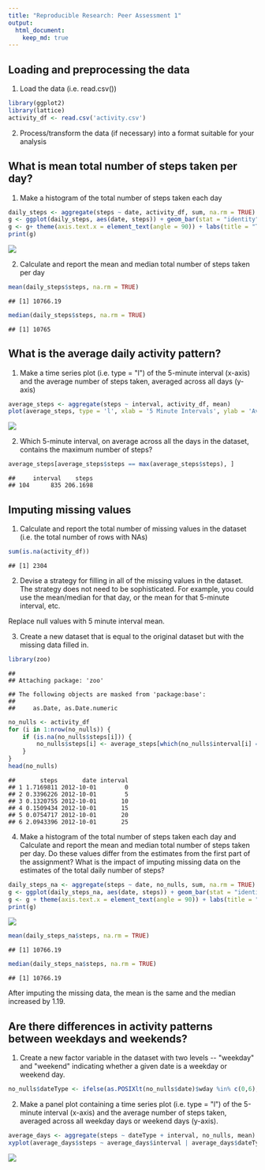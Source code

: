 ```yaml
---
title: "Reproducible Research: Peer Assessment 1"
output: 
  html_document:
    keep_md: true
---
```



## Loading and preprocessing the data
1. Load the data (i.e. read.csv())

```r
library(ggplot2)
library(lattice)
activity_df <- read.csv('activity.csv')
```

2. Process/transform the data (if necessary) into a format suitable for your analysis


## What is mean total number of steps taken per day?
1. Make a histogram of the total number of steps taken each day

```r
daily_steps <- aggregate(steps ~ date, activity_df, sum, na.rm = TRUE)
g <- ggplot(daily_steps, aes(date, steps)) + geom_bar(stat = "identity") 
g <- g+ theme(axis.text.x = element_text(angle = 90)) + labs(title = "Total number of steps per day")
print(g)
```

![](PA1_template_files/figure-html/unnamed-chunk-2-1.png)<!-- -->

2. Calculate and report the mean and median total number of steps taken per day

```r
mean(daily_steps$steps, na.rm = TRUE)
```

```
## [1] 10766.19
```

```r
median(daily_steps$steps, na.rm = TRUE)
```

```
## [1] 10765
```

## What is the average daily activity pattern?
1. Make a time series plot (i.e. type = "l") of the 5-minute interval (x-axis) and the average number of steps taken, averaged across all days (y-axis)


```r
average_steps <- aggregate(steps ~ interval, activity_df, mean)
plot(average_steps, type = 'l', xlab = '5 Minute Intervals', ylab = 'Average number of steps', main = 'Time Series Plot')
```

![](PA1_template_files/figure-html/unnamed-chunk-5-1.png)<!-- -->

2. Which 5-minute interval, on average across all the days in the dataset, contains the maximum number of steps?

```r
average_steps[average_steps$steps == max(average_steps$steps), ]
```

```
##     interval    steps
## 104      835 206.1698
```

## Imputing missing values
1. Calculate and report the total number of missing values in the dataset (i.e. the total number of rows with NAs)

```r
sum(is.na(activity_df))
```

```
## [1] 2304
```

2. Devise a strategy for filling in all of the missing values in the dataset. The strategy does not need to be sophisticated. For example, you could use the mean/median for that day, or the mean for that 5-minute interval, etc.

Replace null values with 5 minute interval mean. 

3. Create a new dataset that is equal to the original dataset but with the missing data filled in.

```r
library(zoo)
```

```
## 
## Attaching package: 'zoo'
```

```
## The following objects are masked from 'package:base':
## 
##     as.Date, as.Date.numeric
```

```r
no_nulls <- activity_df
for (i in 1:nrow(no_nulls)) {
    if (is.na(no_nulls$steps[i])) {
        no_nulls$steps[i] <- average_steps[which(no_nulls$interval[i] == average_steps$interval), ]$steps
    }
}
head(no_nulls)
```

```
##       steps       date interval
## 1 1.7169811 2012-10-01        0
## 2 0.3396226 2012-10-01        5
## 3 0.1320755 2012-10-01       10
## 4 0.1509434 2012-10-01       15
## 5 0.0754717 2012-10-01       20
## 6 2.0943396 2012-10-01       25
```

4. Make a histogram of the total number of steps taken each day and Calculate and report the mean and median total number of steps taken per day. Do these values differ from the estimates from the first part of the assignment? What is the impact of imputing missing data on the estimates of the total daily number of steps?

```r
daily_steps_na <- aggregate(steps ~ date, no_nulls, sum, na.rm = TRUE)
g <- ggplot(daily_steps_na, aes(date, steps)) + geom_bar(stat = "identity") 
g <- g + theme(axis.text.x = element_text(angle = 90)) + labs(title = "Total number of steps per day with imputed values with no missing data")
print(g)
```

![](PA1_template_files/figure-html/unnamed-chunk-9-1.png)<!-- -->

```r
mean(daily_steps_na$steps, na.rm = TRUE)
```

```
## [1] 10766.19
```

```r
median(daily_steps_na$steps, na.rm = TRUE)
```

```
## [1] 10766.19
```
After imputing the missing data, the mean is the same and the median increased by 1.19.

## Are there differences in activity patterns between weekdays and weekends?
1. Create a new factor variable in the dataset with two levels -- "weekday" and "weekend" indicating whether a given date is a weekday or weekend day.

```r
no_nulls$dateType <- ifelse(as.POSIXlt(no_nulls$date)$wday %in% c(0,6), "Weekend", "Weekday")
```

2. Make a panel plot containing a time series plot (i.e. type = "l") of the 5-minute interval (x-axis) and the average number of steps taken, averaged across all weekday days or weekend days (y-axis).

```r
average_days <- aggregate(steps ~ dateType + interval, no_nulls, mean)
xyplot(average_days$steps ~ average_days$interval | average_days$dateType, layout = c(1,2), type = 'l', xlab = '5 minute intervals', ylab = 'Average number of steps')
```

![](PA1_template_files/figure-html/unnamed-chunk-13-1.png)<!-- -->

